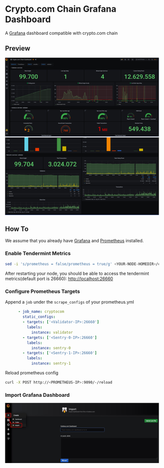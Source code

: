 # Crypto.com Chain Grafana Dashboard

A [Grafana](https://grafana.com/) dashboard compatible with crypto.com chain

## Preview

![1](imgs/photo1.png)
![2](imgs/photo2.png)

## How To

We assume that you already have [Grafana](https://grafana.com/) and [Prometheus](https://prometheus.io/) installed.

### Enable Tendermint Metrics

```bash
sed -i 's/prometheus = false/prometheus = true/g' <YOUR-NODE-HOMEDIR>/config/config.toml
```

After restarting your node, you should be able to access the tendermint metrics(default port is 26660): <http://localhost:26660>

### Configure Prometheus Targets

Append a `job` under the `scrape_configs` of your prometheus.yml

```yaml
      - job_name: cryptocom
        static_configs:
        - targets: ['<Validator-IP>:26660']
          labels:
            instance: validator
        - targets: ['<Sentry-0-IP>:26660']
          labels:
            instance: sentry-0
        - targets: ['<Sentry-1-IP>:26660']
          labels:
            instance: sentry-1
```

Reload prometheus config

```bash
curl -X POST http://<PROMETHEUS-IP>:9090/-/reload
```

### Import Grafana Dashboard

![import](imgs/import.jpg)
